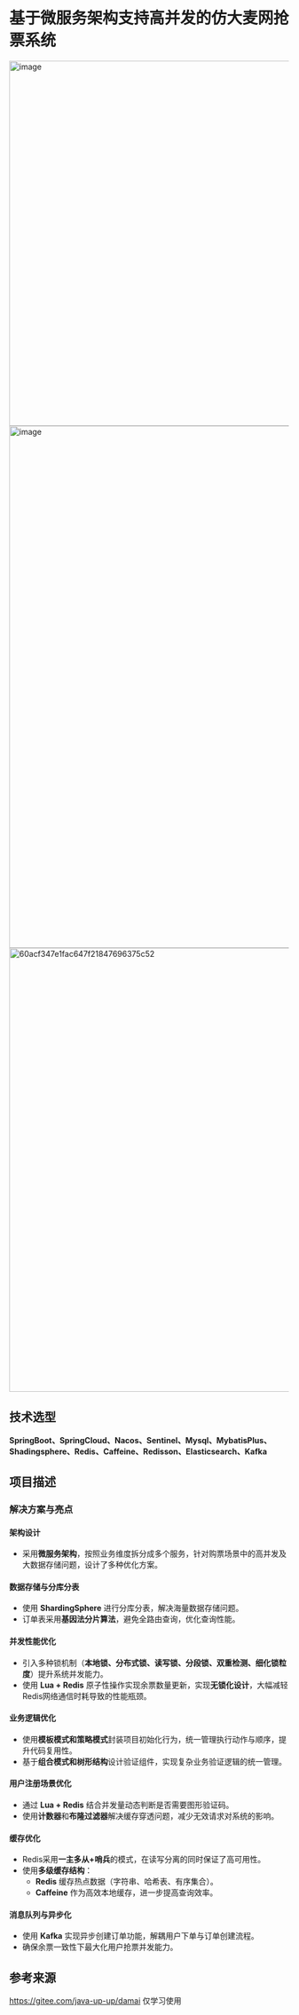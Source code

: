 # 基于微服务架构支持高并发的仿大麦网抢票系统

<img width="658" alt="image" src="https://github.com/user-attachments/assets/3b833332-f880-4c9b-849d-c911d94023fd" />

<img width="941" alt="image" src="https://github.com/user-attachments/assets/061a4068-6e14-4fc4-bf6a-d8d925b211be" />

<img width="800" alt="60acf347e1fac647f21847696375c52" src="https://github.com/user-attachments/assets/635742e9-4cee-4935-bd00-00ac80600274" />


## 技术选型
**SpringBoot、SpringCloud、Nacos、Sentinel、Mysql、MybatisPlus、Shadingsphere、Redis、Caffeine、Redisson、Elasticsearch、Kafka**

## 项目描述


### 解决方案与亮点

#### 架构设计
- 采用**微服务架构**，按照业务维度拆分成多个服务，针对购票场景中的高并发及大数据存储问题，设计了多种优化方案。

#### 数据存储与分库分表
- 使用 **ShardingSphere** 进行分库分表，解决海量数据存储问题。
- 订单表采用**基因法分片算法**，避免全路由查询，优化查询性能。

#### 并发性能优化
- 引入多种锁机制（**本地锁、分布式锁、读写锁、分段锁、双重检测、细化锁粒度**）提升系统并发能力。
- 使用 **Lua + Redis** 原子性操作实现余票数量更新，实现**无锁化设计**，大幅减轻Redis网络通信时耗导致的性能瓶颈。

#### 业务逻辑优化
- 使用**模板模式和策略模式**封装项目初始化行为，统一管理执行动作与顺序，提升代码复用性。
- 基于**组合模式和树形结构**设计验证组件，实现复杂业务验证逻辑的统一管理。

#### 用户注册场景优化
- 通过 **Lua + Redis** 结合并发量动态判断是否需要图形验证码。
- 使用**计数器**和**布隆过滤器**解决缓存穿透问题，减少无效请求对系统的影响。

#### 缓存优化
- Redis采用**一主多从+哨兵**的模式，在读写分离的同时保证了高可用性。
- 使用**多级缓存结构**：
  - **Redis** 缓存热点数据（字符串、哈希表、有序集合）。
  - **Caffeine** 作为高效本地缓存，进一步提高查询效率。

#### 消息队列与异步化
- 使用 **Kafka** 实现异步创建订单功能，解耦用户下单与订单创建流程。
- 确保余票一致性下最大化用户抢票并发能力。

## 参考来源
https://gitee.com/java-up-up/damai
仅学习使用
